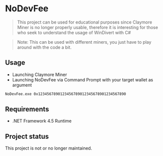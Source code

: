 # NoDevFee

> This project can be used for educational purposes since Claymore Miner is no longer properly usable, therefore it is interesting for those who seek to understand the usage of WinDivert with C#

> Note: This can be used with different miners, you just have to play around with the code a bit.
> 

## Usage

- Launching Claymore Miner
- Launching NoDevFee via Command Prompt with your target wallet as argument

```bash
NoDevFee.exe 0x1234567890123456789012345678901234567890
```

## Requirements

- .NET Framework 4.5 Runtime

## Project status
This project is not or no longer maintained.
